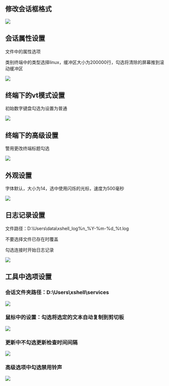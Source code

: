 ## 修改会话框格式

![](/assets/1.1.jpg)

## 会话属性设置

文件中的属性选项

类别终端中的类型选择linux，缓冲区大小为200000行，勾选将清除的屏幕推到滚动缓冲区

![](/assets/1-2.png)

## 终端下的vt模式设置

初始数字键盘勾选为设置为普通

![](/assets/1-3.png)

## 终端下的高级设置

警用更改终端标题勾选

![](/assets/1-4.png)

## 外观设置

字体默认，大小为14，选中使用闪烁的光标，速度为500毫秒

![](/assets/1-5.png)

## 日志记录设置

文件路径：D:\Users\data\xshell\_log\%n\_%Y-%m-%d\_%t.log

不要选择文件已存在时覆盖

勾选连接时开始日志记录

![](/assets/1-6.png)

## 工具中选项设置

### 会话文件夹路径：D:\Users\xshell\services

![](/assets/1-7.png)

### 鼠标中的设置：勾选将选定的文本自动复制到剪切板

![](/assets/1-8.png)

### 更新中不勾选更新检查时间间隔

![](/assets/1-9.png)

### 高级选项中勾选禁用铃声

![](/assets/1-10.png)

